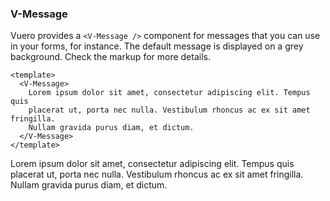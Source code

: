 ### V-Message

Vuero provides a `<V-Message />` component for messages that you can use
in your forms, for instance. The default message is displayed
on a grey background. Check the markup for more details.

<!--code-->

```vue
<template>
  <V-Message>
    Lorem ipsum dolor sit amet, consectetur adipiscing elit. Tempus quis
    placerat ut, porta nec nulla. Vestibulum rhoncus ac ex sit amet fringilla.
    Nullam gravida purus diam, et dictum.
  </V-Message>
</template>
```

<!--/code-->

<!--example-->

<div class="field">
  <div class="control">
    <V-Message>
      Lorem ipsum dolor sit amet, consectetur adipiscing elit. Tempus quis
      placerat ut, porta nec nulla. Vestibulum rhoncus ac ex sit amet fringilla.
      Nullam gravida purus diam, et dictum.
    </V-Message>
  </div>
</div>

<!--/example-->
